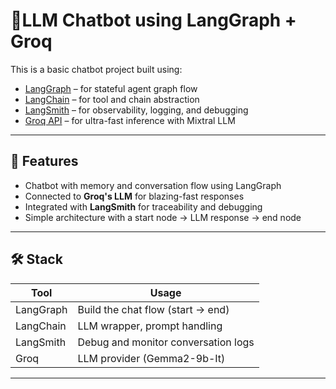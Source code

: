 # 🧠LLM Chatbot using LangGraph + Groq

This is a basic chatbot project built using:

- [LangGraph](https://www.langgraph.dev) – for stateful agent graph flow
- [LangChain](https://www.langchain.com) – for tool and chain abstraction
- [LangSmith](https://smith.langchain.com) – for observability, logging, and debugging
- [Groq API](https://console.groq.com) – for ultra-fast inference with Mixtral LLM

---

## 🚀 Features

- Chatbot with memory and conversation flow using LangGraph
- Connected to **Groq's LLM** for blazing-fast responses
- Integrated with **LangSmith** for traceability and debugging
- Simple architecture with a start node → LLM response → end node

---

## 🛠️ Stack

| Tool      | Usage                              |
|-----------|-------------------------------------|
| LangGraph | Build the chat flow (start → end)   |
| LangChain | LLM wrapper, prompt handling        |
| LangSmith | Debug and monitor conversation logs |
| Groq      | LLM provider (Gemma2-9b-It)    |

---



